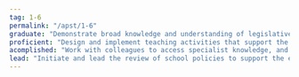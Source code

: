 ```yaml
---
tag: 1-6
permalink: "/apst/1-6"
graduate: "Demonstrate broad knowledge and understanding of legislative requirements and teaching strategies that support participation and learning of students with disability."
proficient: "Design and implement teaching activities that support the participation and learning of students with disability and address relevant policy and legislative requirements."
acomplished: "Work with colleagues to access specialist knowledge, and relevant policy and legislation, to develop teaching programs that support the participation and learning of students with disability."
lead: "Initiate and lead the review of school policies to support the engagement and full participation of students with disability and ensure compliance with legislative and/or system policies."
---
```

